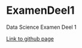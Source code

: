 # ExamenDeel1
Data Science Examen Deel 1

[Link to github page](https://github.com/SarahDC7/ExamenDeel1)